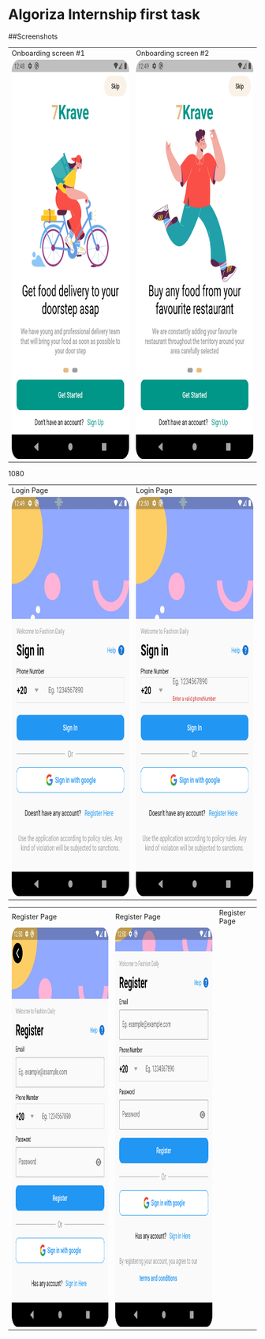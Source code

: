 # Algoriza Internship first task


##Screenshots


<table>
  <tr>
    <td>Onboarding screen #1</td>
     <td>Onboarding screen #2</td>
  
  </tr>
  <tr>
    <td><img src="https://github.com/sherief4/algoriza-task1/blob/main/screenshots/1.png" width=405 height=810></td>
    <td><img src="https://github.com/sherief4/algoriza-task1/blob/main/screenshots/2.png" width=405 height=810></td>
  </tr>
 </table>
<table>
  <tr>
    <td>Login Page</td>
     <td>Login Page</td>

  </tr>
  <tr>1080
    <td><img src="https://github.com/sherief4/algoriza-task1/blob/main/screenshots/3.png" width=405 height=810></td>
    <td><img src="https://github.com/sherief4/algoriza-task1/blob/main/screenshots/4.png" width=405 height=810></td>
  </tr>
 </table>
 <table>
  <tr>
    <td>Register Page</td>
     <td>Register Page</td>
     <td>Register Page</td>
  </tr>
  <tr>
    <td><img src="https://github.com/sherief4/algoriza-task1/blob/main/screenshots/5.png" width=405 height=810></td>
    <td><img src="https://github.com/sherief4/algoriza-task1/blob/main/screenshots/6.png" width=405 height=810></td>

  </tr>
 </table>

